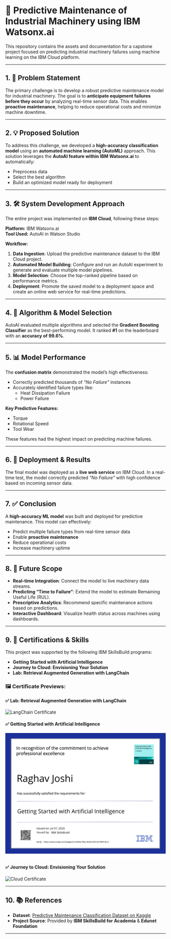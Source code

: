 # 🔧 Predictive Maintenance of Industrial Machinery using IBM Watsonx.ai

This repository contains the assets and documentation for a capstone project focused on predicting industrial machinery failures using machine learning on the IBM Cloud platform.

---

## 1. 📌 Problem Statement

The primary challenge is to develop a robust predictive maintenance model for industrial machinery. The goal is to **anticipate equipment failures before they occur** by analyzing real-time sensor data. This enables **proactive maintenance**, helping to reduce operational costs and minimize machine downtime.

---

## 2. 💡 Proposed Solution

To address this challenge, we developed a **high-accuracy classification model** using an **automated machine learning (AutoML)** approach. This solution leverages the **AutoAI feature within IBM Watsonx.ai** to automatically:

- Preprocess data  
- Select the best algorithm  
- Build an optimized model ready for deployment

---

## 3. 🛠️ System Development Approach

The entire project was implemented on **IBM Cloud**, following these steps:

**Platform:** IBM Watsonx.ai  
**Tool Used:** AutoAI in Watson Studio

**Workflow:**

1. **Data Ingestion**: Upload the predictive maintenance dataset to the IBM Cloud project.
2. **Automated Model Building**: Configure and run an AutoAI experiment to generate and evaluate multiple model pipelines.
3. **Model Selection**: Choose the top-ranked pipeline based on performance metrics.
4. **Deployment**: Promote the saved model to a deployment space and create an online web service for real-time predictions.

---

## 4. 🧠 Algorithm & Model Selection

AutoAI evaluated multiple algorithms and selected the **Gradient Boosting Classifier** as the best-performing model. It ranked **#1** on the leaderboard with an **accuracy of 99.6%**.

---

## 5. 📊 Model Performance

The **confusion matrix** demonstrated the model’s high effectiveness:

- Correctly predicted thousands of *"No Failure"* instances
- Accurately identified failure types like:
  - Heat Dissipation Failure
  - Power Failure

**Key Predictive Features:**

- Torque  
- Rotational Speed  
- Tool Wear

These features had the highest impact on predicting machine failures.

---

## 6. 🚀 Deployment & Results

The final model was deployed as a **live web service** on IBM Cloud. In a real-time test, the model correctly predicted *"No Failure"* with high confidence based on incoming sensor data.

---

## 7. ✅ Conclusion

A **high-accuracy ML model** was built and deployed for predictive maintenance. This model can effectively:

- Predict multiple failure types from real-time sensor data
- Enable **proactive maintenance**
- Reduce operational costs
- Increase machinery uptime

---

## 8. 🔭 Future Scope

- **Real-time Integration**: Connect the model to live machinery data streams.
- **Predicting “Time to Failure”**: Extend the model to estimate Remaining Useful Life (RUL).
- **Prescriptive Analytics**: Recommend specific maintenance actions based on predictions.
- **Interactive Dashboard**: Visualize health status across machines using dashboards.

---

## 9. 🧪 Certifications & Skills

This project was supported by the following IBM SkillsBuild programs:

- **Getting Started with Artificial Intelligence**  
- **Journey to Cloud: Envisioning Your Solution**  
- **Lab: Retrieval Augmented Generation with LangChain**

### 🖼️ Certificate Previews:

#### ✅ Lab: Retrieval Augmented Generation with LangChain  
![LangChain Certificate](assets/certificate1.png)

#### ✅ Getting Started with Artificial Intelligence  
![AI Certificate](getting_started_ai_credly_page-0001.jpg)

#### ✅ Journey to Cloud: Envisioning Your Solution  
![Cloud Certificate](assets/certificate3.png)

---

## 10. 📚 References

- **Dataset**: [Predictive Maintenance Classification Dataset on Kaggle](https://www.kaggle.com/datasets)  
- **Project Source**: Provided by **IBM SkillsBuild for Academia** & **Edunet Foundation**

---
